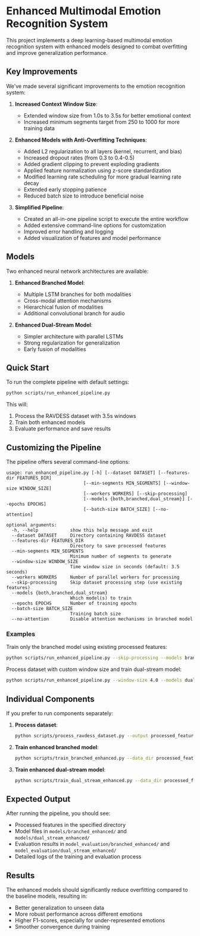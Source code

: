 # Enhanced Multimodal Emotion Recognition System

This project implements a deep learning-based multimodal emotion recognition system with enhanced models designed to combat overfitting and improve generalization performance.

## Key Improvements

We've made several significant improvements to the emotion recognition system:

1. **Increased Context Window Size**:
   - Extended window size from 1.0s to 3.5s for better emotional context
   - Increased minimum segments target from 250 to 1000 for more training data

2. **Enhanced Models with Anti-Overfitting Techniques**:
   - Added L2 regularization to all layers (kernel, recurrent, and bias)
   - Increased dropout rates (from 0.3 to 0.4-0.5)
   - Added gradient clipping to prevent exploding gradients
   - Applied feature normalization using z-score standardization
   - Modified learning rate scheduling for more gradual learning rate decay
   - Extended early stopping patience
   - Reduced batch size to introduce beneficial noise

3. **Simplified Pipeline**:
   - Created an all-in-one pipeline script to execute the entire workflow
   - Added extensive command-line options for customization
   - Improved error handling and logging
   - Added visualization of features and model performance

## Models

Two enhanced neural network architectures are available:

1. **Enhanced Branched Model**:
   - Multiple LSTM branches for both modalities
   - Cross-modal attention mechanisms
   - Hierarchical fusion of modalities
   - Additional convolutional branch for audio

2. **Enhanced Dual-Stream Model**:
   - Simpler architecture with parallel LSTMs
   - Strong regularization for generalization
   - Early fusion of modalities

## Quick Start

To run the complete pipeline with default settings:

```bash
python scripts/run_enhanced_pipeline.py
```

This will:
1. Process the RAVDESS dataset with 3.5s windows
2. Train both enhanced models
3. Evaluate performance and save results

## Customizing the Pipeline

The pipeline offers several command-line options:

```
usage: run_enhanced_pipeline.py [-h] [--dataset DATASET] [--features-dir FEATURES_DIR] 
                             [--min-segments MIN_SEGMENTS] [--window-size WINDOW_SIZE] 
                             [--workers WORKERS] [--skip-processing]
                             [--models {both,branched,dual_stream}] [--epochs EPOCHS] 
                             [--batch-size BATCH_SIZE] [--no-attention]

optional arguments:
  -h, --help            show this help message and exit
  --dataset DATASET     Directory containing RAVDESS dataset
  --features-dir FEATURES_DIR
                        Directory to save processed features
  --min-segments MIN_SEGMENTS
                        Minimum number of segments to generate
  --window-size WINDOW_SIZE
                        Time window size in seconds (default: 3.5 seconds)
  --workers WORKERS     Number of parallel workers for processing
  --skip-processing     Skip dataset processing step (use existing features)
  --models {both,branched,dual_stream}
                        Which model(s) to train
  --epochs EPOCHS       Number of training epochs
  --batch-size BATCH_SIZE
                        Training batch size
  --no-attention        Disable attention mechanisms in branched model
```

### Examples

Train only the branched model using existing processed features:
```bash
python scripts/run_enhanced_pipeline.py --skip-processing --models branched
```

Process dataset with custom window size and train dual-stream model:
```bash
python scripts/run_enhanced_pipeline.py --window-size 4.0 --models dual_stream
```

## Individual Components

If you prefer to run components separately:

1. **Process dataset**:
   ```bash
   python scripts/process_ravdess_dataset.py --output processed_features_3_5s --window-size 3.5
   ```

2. **Train enhanced branched model**:
   ```bash
   python scripts/train_branched_enhanced.py --data_dir processed_features_3_5s
   ```

3. **Train enhanced dual-stream model**:
   ```bash
   python scripts/train_dual_stream_enhanced.py --data_dir processed_features_3_5s
   ```

## Expected Output

After running the pipeline, you should see:

- Processed features in the specified directory
- Model files in `models/branched_enhanced/` and `models/dual_stream_enhanced/`
- Evaluation results in `model_evaluation/branched_enhanced/` and `model_evaluation/dual_stream_enhanced/`
- Detailed logs of the training and evaluation process

## Results

The enhanced models should significantly reduce overfitting compared to the baseline models, resulting in:

- Better generalization to unseen data
- More robust performance across different emotions
- Higher F1-scores, especially for under-represented emotions
- Smoother convergence during training
